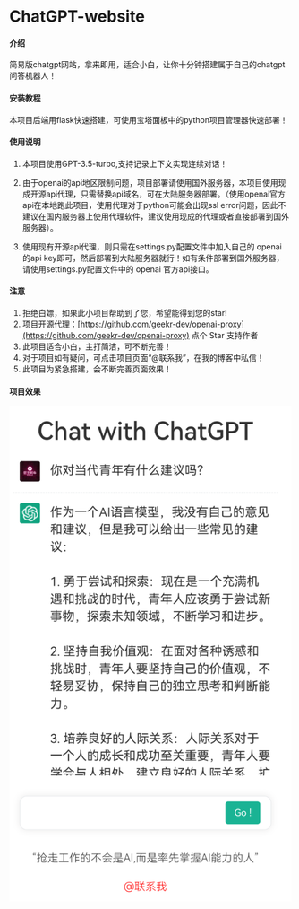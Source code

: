 # ChatGPT-website

#### 介绍

简易版chatgpt网站，拿来即用，适合小白，让你十分钟搭建属于自己的chatgpt问答机器人！

#### 安装教程

本项目后端用flask快速搭建，可使用宝塔面板中的python项目管理器快速部署！

#### 使用说明

1.  本项目使用GPT-3.5-turbo,支持记录上下文实现连续对话！

2.  由于openai的api地区限制问题，项目部署请使用国外服务器，本项目使用现成开源api代理，只需替换api域名，可在大陆服务器部署。（使用openai官方api在本地跑此项目，使用代理对于python可能会出现ssl error问题，因此不建议在国内服务器上使用代理软件，建议使用现成的代理或者直接部署到国外服务器）。

3.  使用现有开源api代理，则只需在settings.py配置文件中加入自己的 openai 的api key即可，然后部署到大陆服务器就行！如有条件部署到国外服务器，请使用settings.py配置文件中的 openai 官方api接口。

#### 注意
1.  拒绝白嫖，如果此小项目帮助到了您，希望能得到您的star!
2.  项目开源代理：[https://github.com/geekr-dev/openai-proxy](https://github.com/geekr-dev/openai-proxy) 点个 Star 支持作者
3.  此项目适合小白，主打简洁，可不断完善！
4.  对于项目如有疑问，可点击项目页面“@联系我”，在我的博客中私信！
5.  此项目为紧急搭建，会不断完善页面效果！


#### 项目效果

![输入图片说明](%E9%A1%B9%E7%9B%AE%E7%A4%BA%E4%BE%8B%E5%9B%BE%E7%89%87.png)